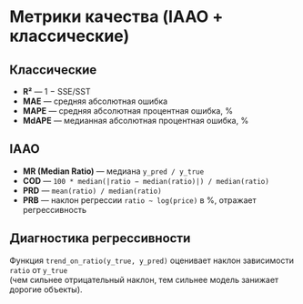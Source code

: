 # Метрики качества (IAAO + классические)

## Классические
- **R²** — 1 − SSE/SST  
- **MAE** — средняя абсолютная ошибка  
- **MAPE** — средняя абсолютная процентная ошибка, %  
- **MdAPE** — медианная абсолютная процентная ошибка, %

## IAAO
- **MR (Median Ratio)** — медиана `y_pred / y_true`  
- **COD** — `100 * median(|ratio − median(ratio)|) / median(ratio)`  
- **PRD** — `mean(ratio) / median(ratio)`  
- **PRB** — наклон регрессии `ratio ~ log(price)` в %, отражает регрессивность

## Диагностика регрессивности
Функция `trend_on_ratio(y_true, y_pred)` оценивает наклон зависимости `ratio` от `y_true`  
(чем сильнее отрицательный наклон, тем сильнее модель занижает дорогие объекты).

